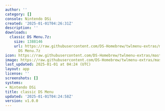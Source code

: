 ```yaml
---
author: ''
category: []
console: Nintendo DSi
created: '2025-01-01T04:26:31Z'
description: ''
downloads:
  classic DS Menu.7z:
    size: 1388146
    url: https://raw.githubusercontent.com/DS-Homebrew/twlmenu-extras/master/_nds/TWiLightMenu/dsimenu/themes/classic
      DS Menu.7z
icon: https://raw.githubusercontent.com/DS-Homebrew/twlmenu-extras/master/unistore/icons/dsi.png
image: https://raw.githubusercontent.com/DS-Homebrew/twlmenu-extras/master/unistore/icons/dsi.png
last_updated: 2025-01-01 at 04:24 (UTC)
layout: app
license: ''
screenshots: []
systems:
- Nintendo DSi
title: classic DS Menu
updated: '2025-01-01T04:24:58Z'
version: v1.0.0
---
```

